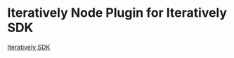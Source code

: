 # Iteratively Node Plugin for Iteratively SDK

[Iteratively SDK](https://github.com/iterativelyhq/itly-sdk/blob/master/README.md)
